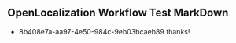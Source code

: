 ## OpenLocalization Workflow Test MarkDown
* 8b408e7a-aa97-4e50-984c-9eb03bcaeb89 
thanks!<!--HONumber=Mar16_HO4-->
